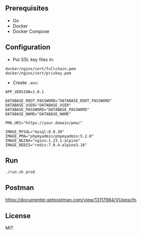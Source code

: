 ## Prerequisites
- Go
- Docker
- Docker Compose

## Configuration
- Put SSL key files in:
```
docker/nginx/cert/fullchain.pem
docker/nginx/cert/privkey.pem
```

- Create `.env`:
```
APP_VERSION=1.0.1

DATABASE_ROOT_PASSWORD="DATABASE_ROOT_PASSWORD"
DATABASE_USER="DATABASE_USER"
DATABASE_PASSWORD="DATABASE_PASSWORD"
DATABASE_NAME="DATABASE_NAME"

PMA_URI="https://your.domain/pma/"

IMAGE_MYSQL="mysql:8.0.30"
IMAGE_PMA="phpmyadmin/phpmyadmin:5.2.0"
IMAGE_NGINX="nginx:1.23.1-alpine"
IMAGE_REDIS="redis:7.0.4-alpine3.16"
```

## Run
```
./run.sh prod
```

## Postman
https://documenter.getpostman.com/view/13117984/VUqpscfn

## License
MIT